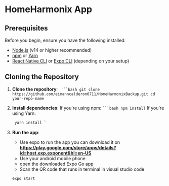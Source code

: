 # HomeHarmonix App

## Prerequisites
Before you begin, ensure you have the following installed:
- [Node.js](https://nodejs.org/) (v14 or higher recommended)
- [npm](https://www.npmjs.com/) or [Yarn](https://yarnpkg.com/)
- [React Native CLI](https://reactnative.dev/docs/environment-setup) or [Expo CLI](https://docs.expo.dev/get-started/installation/) (depending on your setup)

## Cloning the Repository

1. **Clone the repository**:
   ` ```bash
   git clone https://github.com/eimanncalderon0711/HomeHarmonixBackup.git
   cd your-repo-name`

  2. **Install dependencies**:
    If you're using npm:
        ` ```bash
        npm install `
       If you're using Yarn:
        ```bash
         yarn install `
4. **Run the app**:
   - Use expo to run the app you can download it on __https://play.google.com/store/apps/details?id=host.exp.exponent&hl=en-US__
   - Use your android mobile phone
   - open the downloaded Expo Go app
   - Scan the QR code that runs in terminal in visual studio code

    ```bash
    expo start 
